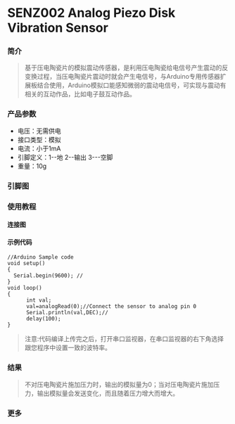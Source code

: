 # SENZ002 Analog Piezo Disk Vibration Sensor

### 简介

> 基于压电陶瓷片的模拟震动传感器，是利用压电陶瓷给电信号产生震动的反变换过程，当压电陶瓷片震动时就会产生电信号，与Arduino专用传感器扩展板结合使用，Arduino模拟口能感知微弱的震动电信号，可实现与震动有相关的互动作品，比如电子鼓互动作品。

### 产品参数

* 电压：无需供电
* 接口类型：模拟
* 电流：小于1mA
* 引脚定义：1--地 2--输出 3---空脚
* 重量：10g

### 引脚图



### 使用教程

#### 连接图

#### 示例代码

    //Arduino Sample code
    void setup()
    {
      Serial.begin(9600); //
    }
    void loop()
    {
          int val;
          val=analogRead(0);//Connect the sensor to analog pin 0
          Serial.println(val,DEC);//
          delay(100);
    }

> 注意:代码编译上传完之后，打开串口监视器，在串口监视器的右下角选择跟您程序中设置一致的波特率。


### 结果

> 不对压电陶瓷片施加压力时，输出的模拟量为0；当对压电陶瓷片施加压力，输出模拟量会发送变化，而且随着压力增大而增大。

### 更多




